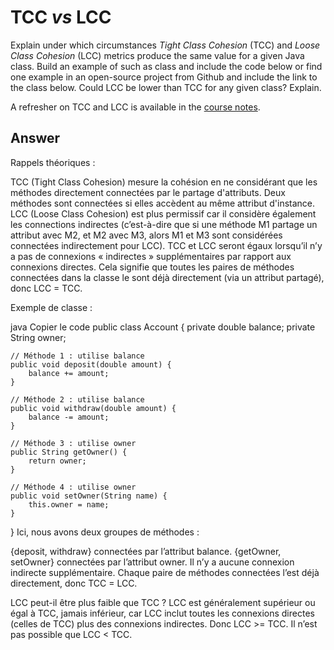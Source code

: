 # TCC *vs* LCC

Explain under which circumstances *Tight Class Cohesion* (TCC) and *Loose Class Cohesion* (LCC) metrics produce the same value for a given Java class. Build an example of such as class and include the code below or find one example in an open-source project from Github and include the link to the class below. Could LCC be lower than TCC for any given class? Explain.

A refresher on TCC and LCC is available in the [course notes](https://oscarlvp.github.io/vandv-classes/#cohesion-graph).

## Answer

Rappels théoriques :

TCC (Tight Class Cohesion) mesure la cohésion en ne considérant que les méthodes directement connectées par le partage d'attributs. Deux méthodes sont connectées si elles accèdent au même attribut d'instance.
LCC (Loose Class Cohesion) est plus permissif car il considère également les connections indirectes (c’est-à-dire que si une méthode M1 partage un attribut avec M2, et M2 avec M3, alors M1 et M3 sont considérées connectées indirectement pour LCC).
TCC et LCC seront égaux lorsqu’il n’y a pas de connexions « indirectes » supplémentaires par rapport aux connexions directes. Cela signifie que toutes les paires de méthodes connectées dans la classe le sont déjà directement (via un attribut partagé), donc LCC = TCC.

Exemple de classe :

java
Copier le code
public class Account {
private double balance;
private String owner;

    // Méthode 1 : utilise balance
    public void deposit(double amount) {
        balance += amount;
    }

    // Méthode 2 : utilise balance
    public void withdraw(double amount) {
        balance -= amount;
    }

    // Méthode 3 : utilise owner
    public String getOwner() {
        return owner;
    }

    // Méthode 4 : utilise owner
    public void setOwner(String name) {
        this.owner = name;
    }
}
Ici, nous avons deux groupes de méthodes :

{deposit, withdraw} connectées par l’attribut balance.
{getOwner, setOwner} connectées par l’attribut owner.
Il n’y a aucune connexion indirecte supplémentaire. Chaque paire de méthodes connectées l’est déjà directement, donc TCC = LCC.

LCC peut-il être plus faible que TCC ?
LCC est généralement supérieur ou égal à TCC, jamais inférieur, car LCC inclut toutes les connexions directes (celles de TCC) plus des connexions indirectes. Donc LCC >= TCC. Il n’est pas possible que LCC < TCC.
